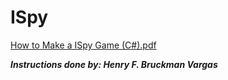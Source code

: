 # ISpy

[How to Make a ISpy Game (C#).pdf](https://github.com/AdmiralUmbrella/ISpy/files/8646280/How.to.Make.a.ISpy.Game.C.pdf)

_**Instructions done by: Henry F. Bruckman Vargas**_